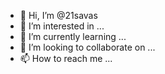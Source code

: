 - 👋 Hi, I’m @21savas
- 👀 I’m interested in ...
- 🌱 I’m currently learning ...
- 💞️ I’m looking to collaborate on ...
- 📫 How to reach me ...

<!---
21savas/21savas is a ✨ special ✨ repository because its `README.md` (this file) appears on your GitHub profile.
You can click the Preview link to take a look at your changes.
--->
